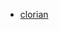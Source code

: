 
- [clorian]([https://github.com/vitejs/vite-plugin-react/blob/main/packages/plugin-react/README.md](https://clorian.vercel.app/)) 

